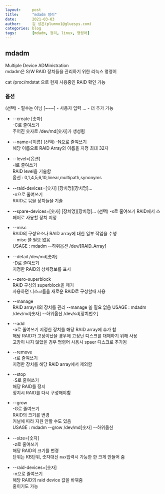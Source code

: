 ```yaml
---
layout:     post
title:      "mdadm 정리"
date:       2021-03-03
author:     김 성은(plumno1@gluesys.com)
categories: blog
tags:       [mdadm, 정리, linux, 명령어]
---
```


## mdadm

Multiple Device ADMinistration    
mdadm은 S/W RAID 장치들을 관리하기 위한 리눅스 명령어   

cat /proc/mdstat 으로 현재 사용중인 RAID 확인 가능

### 옵션 
(선택) - 필수는 아님
[~~~] - 사용자 입력
... - 더 추가 가능

* --create [숫자]   
  -C로 줄여쓰기    
  주어진 숫자로 /dev/md[숫자]가 생성됨   

 * --name=[이름] (선택)
   -N으로 줄여쓰기    
   해당 이름으로 RAID Array의 이름을 지정
   최대 32자

 * --level=[옵션]   
   -l로 줄여쓰기    
   RAID level을 기술함    
   옵션 : 0,1,4,5,6,10,linear,multipath,synonyms    

 * --raid-devices=[숫자] [장치명][장치명]...    
   -n으로 줄여쓰기    
   RAID로 묶을 장치들을 기술   

 * --spare-devices=[숫자] [장치명][장치명]... (선택)
   -x로 줄여쓰기
   RAID에서 스페어로 사용할 장치 지정

* --misc    
  RAID의 구성요소나 RAID array에 대한 일부 작업을 수행   
  --misc 쓸 필요 없음    
  USAGE : mdadm --하위옵션 /dev/[RAID_Array]   

 * --detail /dev/md[숫자]    
   -D로 줄여쓰기   
   지정한 RAID의 상세정보를 표시   

 * --zero-superblock   
   RAID 구성의 superblock을 제거   
   사용하던 디스크들을 새로운 RAID로 구성할때 사용   

* --manage   
  RAID array내의 장치를 관리
  --manage 쓸 필요 없음
  USAGE : mdadm /dev/md[숫자] --하위옵션 /dev/sd[장치번호]

 * --add   
   -a로 줄여쓰기
   지정한 장치를 해당 RAID array에 추가 함   
   해당 RAID가 고장이났을 경우에 고장난 디스크를 대체하기 위해 사용   
   고장이 나지 않았을 경우 명령어 사용시 spaer 디스크로 추가됨   
 
 * --remove   
   -r로 줄여쓰기    
   지정한 장치를 해당 RAID array에서 제외함   

 * --stop   
   -S로 줄여쓰기   
   해당 RAID를 정지   
   정지시 RAID를 다시 구성해야함

* --grow   
  -G로 줄여쓰기   
  RAID의 크기를 변경   
  커널에 따라 지원 안할 수도 있음   
  USAGE : mdadm --grow /dev/md[숫자] --하위옵션

 * --size=[숫자]   
   -z로 줄여쓰기   
   해당 RAID의 크기를 변경   
   단위는 KB단위, 숫자대신 `max`입력시 가능한 한 크게 만들어 줌   

 * --raid-devices=[숫자]   
   -n으로 줄여쓰기    
   해당 RAID의 raid device 값을 바꿔줌   
   줄이기도 가능
